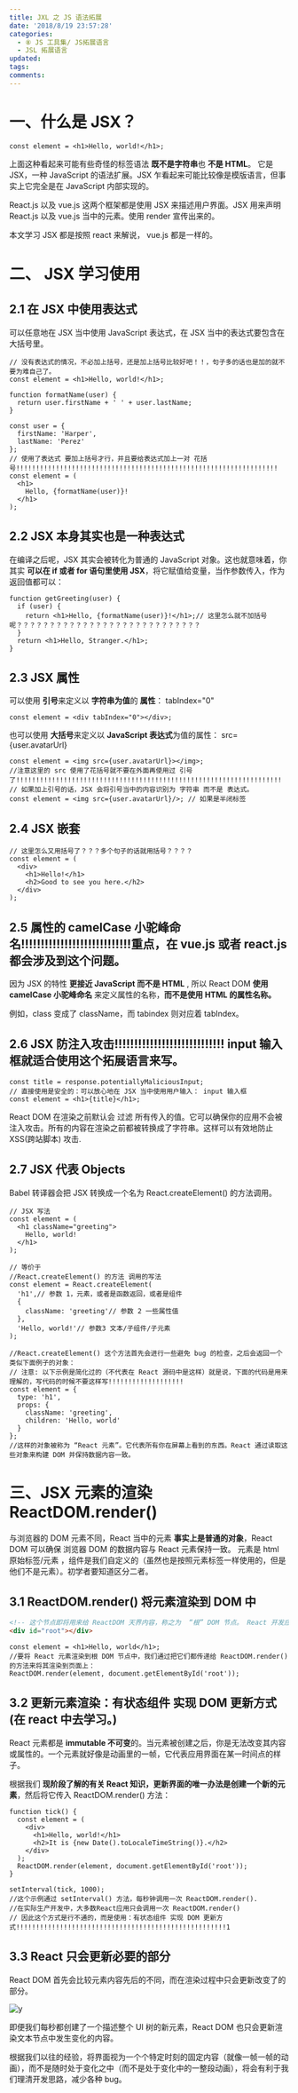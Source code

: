 ```yaml
---
title: JXL 之 JS 语法拓展
date: '2018/8/19 23:57:28'
categories:
  - ⑧ JS 工具集/ JS拓展语言
  - JSL 拓展语言
updated:
tags:
comments:
---
```


# 一、什么是 JSX？

```JS
const element = <h1>Hello, world!</h1>;
```

上面这种看起来可能有些奇怪的标签语法 **既不是字符串**也 **不是 HTML**。 它是JSX，一种 JavaScript 的语法扩展。JSX 乍看起来可能比较像是模版语言，但事实上它完全是在 JavaScript 内部实现的。

React.js 以及 vue.js 这两个框架都是使用 JSX 来描述用户界面。JSX 用来声明 React.js 以及 vue.js 当中的元素。使用 render 宣传出来的。

本文学习 JSX 都是按照 react 来解说， vue.js 都是一样的。

# 二、 JSX 学习使用

## 2.1 在 JSX 中使用表达式

可以任意地在 JSX 当中使用 JavaScript 表达式，在 JSX 当中的表达式要包含在大括号里。

```JS
// 没有表达式的情况，不必加上括号，还是加上括号比较好吧！！，句子多的话也是加的就不要为难自己了。
const element = <h1>Hello, world!</h1>;
```

```JS
function formatName(user) {
  return user.firstName + ' ' + user.lastName;
}

const user = {
  firstName: 'Harper',
  lastName: 'Perez'
};
// 使用了表达式 要加上括号才行，并且要给表达式加上一对 花括号!!!!!!!!!!!!!!!!!!!!!!!!!!!!!!!!!!!!!!!!!!!!!!!!!!!!!!!!!!!!!!!!!!
const element = (
  <h1>
    Hello, {formatName(user)}!
  </h1>
);
```

## 2.2 JSX 本身其实也是一种表达式

在编译之后呢，JSX 其实会被转化为普通的 JavaScript 对象。这也就意味着，你其实 **可以在 if 或者 for 语句里使用 JSX**，将它赋值给变量，当作参数传入，作为返回值都可以：

```JS
function getGreeting(user) {
  if (user) {
    return <h1>Hello, {formatName(user)}!</h1>;// 这里怎么就不加括号呢？？？？？？？？？？？？？？？？？？？？？？？？？？？？
  }
  return <h1>Hello, Stranger.</h1>;
}
```

## 2.3 JSX 属性

可以使用 **引号**来定义以 **字符串为值**的 **属性**： tabIndex="0"

```JS
const element = <div tabIndex="0"></div>;
```

也可以使用 **大括号**来定义以 **JavaScript 表达式**为值的属性： src={user.avatarUrl}

```JS
const element = <img src={user.avatarUrl}></img>;
//注意这里的 src 使用了花括号就不要在外面再使用过 引号了!!!!!!!!!!!!!!!!!!!!!!!!!!!!!!!!!!!!!!!!!!!!!!!!!!!!!!!!!!!!!!!!!!!
// 如果加上引号的话，JSX 会将引号当中的内容识别为 字符串 而不是 表达式。
const element = <img src={user.avatarUrl}/>; // 如果是半闭标签
```

## 2.4 JSX 嵌套

```JS
// 这里怎么又用括号了？？？多个句子的话就用括号？？？？
const element = (
  <div>
    <h1>Hello!</h1>
    <h2>Good to see you here.</h2>
  </div>
);
```

## 2.5 属性的 camelCase 小驼峰命名!!!!!!!!!!!!!!!!!!!!!!!!!!!!重点，在 vue.js 或者 react.js 都会涉及到这个问题。

因为 JSX 的特性 **更接近 JavaScript 而不是 HTML** , 所以 React DOM **使用 camelCase 小驼峰命名** 来定义属性的名称，**而不是使用 HTML 的属性名称。**

例如，class 变成了 className，而 tabindex 则对应着 tabIndex。

## 2.6 JSX 防注入攻击!!!!!!!!!!!!!!!!!!!!!!!!!!!! input 输入框就适合使用这个拓展语言来写。

```JS
const title = response.potentiallyMaliciousInput;
// 直接使用是安全的：可以放心地在 JSX 当中使用用户输入： input 输入框
const element = <h1>{title}</h1>;
```

React DOM 在渲染之前默认会 过滤 所有传入的值。它可以确保你的应用不会被注入攻击。所有的内容在渲染之前都被转换成了字符串。这样可以有效地防止 XSS(跨站脚本) 攻击.

## 2.7 JSX 代表 Objects

Babel 转译器会把 JSX 转换成一个名为 React.createElement() 的方法调用。

```JS
// JSX 写法
const element = (
  <h1 className="greeting">
    Hello, world!
  </h1>
);

// 等价于
//React.createElement() 的方法 调用的写法
const element = React.createElement(
  'h1',// 参数 1，元素，或者是函数返回，或者是组件
  {
    className: 'greeting'// 参数 2 一些属性值
  },
  'Hello, world!'// 参数3 文本/子组件/子元素
);
```

```JS
//React.createElement() 这个方法首先会进行一些避免 bug 的检查，之后会返回一个类似下面例子的对象：
// 注意: 以下示例是简化过的（不代表在 React 源码中是这样）就是说，下面的代码是用来理解的，写代码的时候不要这样写!!!!!!!!!!!!!!!!!!!
const element = {
  type: 'h1',
  props: {
    className: 'greeting',
    children: 'Hello, world'
  }
};
//这样的对象被称为 “React 元素”。它代表所有你在屏幕上看到的东西。React 通过读取这些对象来构建 DOM 并保持数据内容一致。
```

# 三、JSX 元素的渲染 ReactDOM.render()

与浏览器的 DOM 元素不同，React 当中的元素 **事实上是普通的对象**，React DOM 可以确保 浏览器 DOM 的数据内容与 React 元素保持一致。
元素是 html 原始标签/元素 ，组件是我们自定义的（虽然也是按照元素标签一样使用的，但是他们不是元素）。初学者要知道区分二者。

## 3.1 ReactDOM.render() 将元素渲染到 DOM 中

```HTML
<!-- 这个节点即将用来给 ReactDOM 天界内容，称之为  “根” DOM 节点。 React 开发应用时一般只会定义一个根节点。 -->
<div id="root"></div>
```

```JS
const element = <h1>Hello, world</h1>;
//要将 React 元素渲染到根 DOM 节点中，我们通过把它们都传递给 ReactDOM.render() 的方法来将其渲染到页面上：
ReactDOM.render(element, document.getElementById('root'));
```

## 3.2 更新元素渲染：有状态组件 实现 DOM 更新方式(在 react 中去学习。)

React 元素都是 **immutable 不可变**的。当元素被创建之后，你是无法改变其内容或属性的。一个元素就好像是动画里的一帧，它代表应用界面在某一时间点的样子。

根据我们 **现阶段了解的有关 React 知识，更新界面的唯一办法是创建一个新的元素**，然后将它传入 ReactDOM.render() 方法：

```JS
function tick() {
  const element = (
    <div>
      <h1>Hello, world!</h1>
      <h2>It is {new Date().toLocaleTimeString()}.</h2>
    </div>
  );
  ReactDOM.render(element, document.getElementById('root'));
}

setInterval(tick, 1000);
//这个示例通过 setInterval() 方法，每秒钟调用一次 ReactDOM.render().
//在实际生产开发中，大多数React应用只会调用一次 ReactDOM.render()
// 因此这个方式是行不通的，而是使用：有状态组件 实现 DOM 更新方式!!!!!!!!!!!!!!!!!!!!!!!!!!!!!!!!!!!!!!!!!!!!!!!!!!!!!1
```

## 3.3 React 只会更新必要的部分

React DOM 首先会比较元素内容先后的不同，而在渲染过程中只会更新改变了的部分。

![y](https://react.docschina.org/granular-dom-updates-c158617ed7cc0eac8f58330e49e48224.gif)

即便我们每秒都创建了一个描述整个 UI 树的新元素，React DOM 也只会更新渲染文本节点中发生变化的内容。

根据我们以往的经验，将界面视为一个个特定时刻的固定内容（就像一帧一帧的动画），而不是随时处于变化之中（而不是处于变化中的一整段动画），将会有利于我们理清开发思路，减少各种 bug。